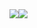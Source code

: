 <div style="display:flex;align-items:center;">
  <a href="https://github.com/AnbarIsmoilova?tab=repositories">
    <img src="https://github-readme-stats.vercel.app/api?username=AnbarIsmoilova&show_icons=true&theme=material-palenight&count_private=true&hide_border=true" />
  </a> 
  <a href="https://github.com/AnbarIsmoilova?tab=repositories">
    <img src="https://github-readme-stats.vercel.app/api/top-langs?username=AnbarIsmoilova&show_icons=true&theme=material-palenight&hide_border=true&layout=compact" />
  </a>
</div>
